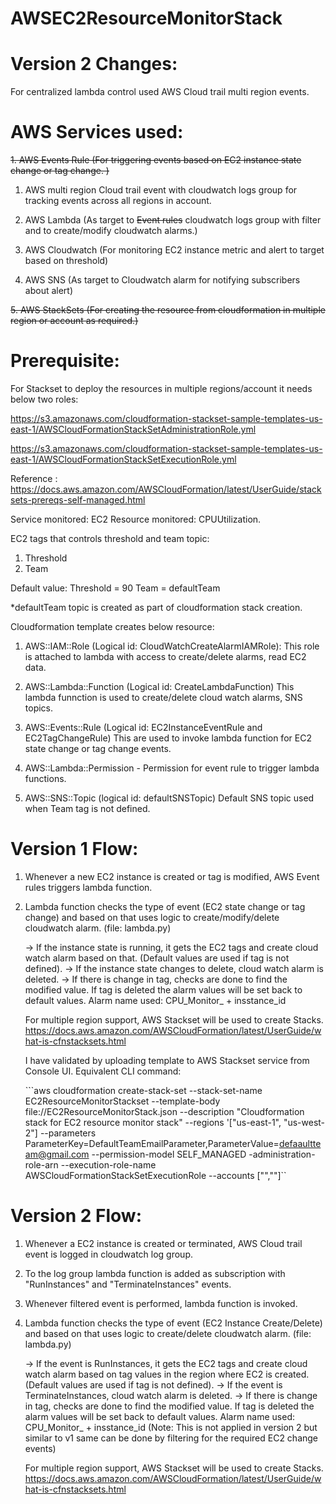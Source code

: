 # AWSEC2ResourceMonitorStack

# Version 2 Changes:
For centralized lambda control used AWS Cloud trail multi region events. 

# AWS Services used:

 ~~1. AWS Events Rule (For triggering events based on EC2 instance state change or tag change. )~~

   1. AWS multi region Cloud trail event with cloudwatch logs group for tracking events across all regions in account.
   
   2. AWS Lambda (As target to ~~Event rules~~ cloudwatch logs group with filter and to create/modify cloudwatch alarms.)
   
   3. AWS Cloudwatch (For monitoring EC2 instance metric and alert to target based on threshold)
   
   4. AWS SNS (As target to Cloudwatch alarm for notifying subscribers about alert) 
   
 ~~5. AWS StackSets (For creating the resource from cloudformation in multiple region or account as required.)~~


# Prerequisite:

For Stackset to deploy the resources in multiple regions/account it needs below two roles:

https://s3.amazonaws.com/cloudformation-stackset-sample-templates-us-east-1/AWSCloudFormationStackSetAdministrationRole.yml

https://s3.amazonaws.com/cloudformation-stackset-sample-templates-us-east-1/AWSCloudFormationStackSetExecutionRole.yml

Reference : https://docs.aws.amazon.com/AWSCloudFormation/latest/UserGuide/stacksets-prereqs-self-managed.html


Service monitored: EC2
Resource monitored: CPUUtilization.

EC2 tags that controls threshold and team topic:
1. Threshold
2. Team

Default value: 
Threshold = 90
Team = defaultTeam

*defaultTeam topic is created as part of cloudformation stack creation.

Cloudformation template creates below resource:
1. AWS::IAM::Role (Logical id: CloudWatchCreateAlarmIAMRole):
   This role is attached to lambda with access to create/delete alarms, read EC2 data.

2. AWS::Lambda::Function (Logical id: CreateLambdaFunction)
   This lambda funnction is used to create/delete cloud watch alarms, SNS topics.

3. AWS::Events::Rule (Logical id: EC2InstanceEventRule and EC2TagChangeRule)
   This are used to invoke lambda function for EC2 state change or tag change events.

4. AWS::Lambda::Permission - Permission for event rule to trigger lambda functions.

5. AWS::SNS::Topic (logical id: defaultSNSTopic)
   Default SNS topic used when Team tag is not defined.

# Version 1 Flow:

1. Whenever a new EC2 instance is created or tag is modified, AWS Event rules triggers lambda function.

2. Lambda function checks the type of event (EC2 state change or tag change) and based on that uses logic to create/modify/delete cloudwatch alarm. (file: lambda.py)

   -> If the instance state is running, it gets the EC2 tags and create cloud watch alarm based on that. (Default values are used if tag is not defined).
   -> If the instance state changes to delete, cloud watch alarm is deleted.
   -> If there is change in tag, checks are done to find the modified value. If tag is deleted the alarm values will be set back to default values.
   Alarm name used: CPU_Monitor_ + insstance_id
   
   For multiple region support, AWS Stackset will be used to create Stacks. https://docs.aws.amazon.com/AWSCloudFormation/latest/UserGuide/what-is-cfnstacksets.html
   
   I have validated by uploading template to AWS Stackset service from Console UI. Equivalent CLI command: 
   
   ```aws cloudformation create-stack-set --stack-set-name EC2ResourceMonitorStackset --template-body file://EC2ResourceMonitorStack.json --description "Cloudformation stack for EC2 resource monitor stack" --regions '["us-east-1", "us-west-2"] --parameters  ParameterKey=DefaultTeamEmailParameter,ParameterValue=defaaultteam@gmail.com --permission-model SELF_MANAGED -administration-role-arn <AWSCloudFormationStackSetAdministrationRole role ARN> --execution-role-name AWSCloudFormationStackSetExecutionRole --accounts ["<account id1>","<account-id2>"]``
   
   
# Version 2 Flow:
1. Whenever a EC2 instance is created or terminated, AWS Cloud trail event is logged in cloudwatch log group.
2. To the log group lambda function is added as subscription with "RunInstances" and "TerminateInstances" events.
3. Whenever filtered event is performed, lambda function is invoked.
4. Lambda function checks the type of event (EC2 Instance Create/Delete) and based on that uses logic to create/delete cloudwatch alarm. (file: lambda.py)

   -> If the event is RunInstances, it gets the EC2 tags and create cloud watch alarm based on tag values in the region where EC2 is created. (Default values are used if tag is not defined).
   -> If the event is TerminateInstances, cloud watch alarm is deleted.
   -> If there is change in tag, checks are done to find the modified value. If tag is deleted the alarm values will be set back to default values.
   Alarm name used: CPU_Monitor_ + insstance_id (Note: This is not applied in version 2 but similar to v1 same can be done by filtering for the required EC2 change events)
   
   For multiple region support, AWS Stackset will be used to create Stacks. https://docs.aws.amazon.com/AWSCloudFormation/latest/UserGuide/what-is-cfnstacksets.html


